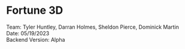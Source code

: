 # Fortune 3D
Team: Tyler Huntley, Darran Holmes, Sheldon Pierce, Dominick Martin   
Date: 05/19/2023  
Backend Version: Alpha
